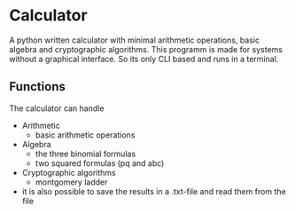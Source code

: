 # Calculator
A python written calculator with minimal arithmetic operations, basic algebra and cryptographic algorithms.
This programm is made for systems without a graphical interface. So its only CLI based and runs in a terminal.

Functions
----
The calculator can handle

 - Arithmetic 
   - basic arithmetic operations
 - Algebra
   - the three binomial formulas
   - two squared formulas (pq and abc)
 - Cryptographic algorithms
   - montgomery ladder
 - it is also possible to save the results in a .txt-file and read them from the file

